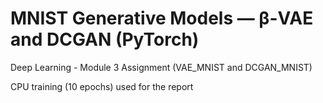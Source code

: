 # MNIST Generative Models — β-VAE and DCGAN (PyTorch)

Deep Learning - Module 3 Assignment (VAE_MNIST and DCGAN_MNIST)

CPU training (10 epochs) used for the report
